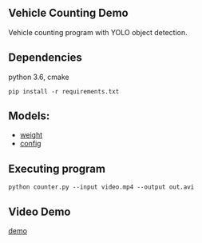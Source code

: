 
## Vehicle Counting Demo

Vehicle counting program with YOLO object detection.


## Dependencies
python 3.6, cmake

```
pip install -r requirements.txt
```

## Models:

- [weight](https://drive.google.com/file/d/1TbbHgeNEN2srWhOI49ah0a8mFRsilJci/view?usp=sharing)
- [config](https://drive.google.com/file/d/1VyJQmVkSXxUayU2ZNcnFTdISqSEYxZq6/view?usp=sharing)

## Executing program

```
python counter.py --input video.mp4 --output out.avi
```

## Video Demo
[demo](https://youtu.be/3nsIvpUlbso)

